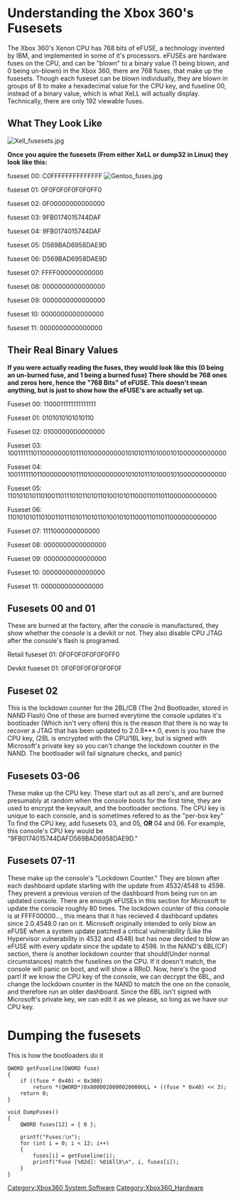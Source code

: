 # Understanding the Xbox 360's Fusesets

The Xbox 360's Xenon CPU has 768 bits of eFUSE, a technology invented by
IBM, and implemented in some of it's processors. eFUSEs are hardware
fuses on the CPU, and can be "blown" to a binary value (1 being blown,
and 0 being un-blown) in the Xbox 360, there are 768 fuses, that make up
the fusesets. Though each fuseset can be blown individually, they are
blown in groups of 8 to make a hexadecimal value for the CPU key, and
fuseline 00, instead of a binary value, which is what XeLL will actually
display. Technically, there are only 192 viewable fuses.

## What They Look Like

![Xell_fusesets.jpg](Xell_fusesets.jpg "Xell_fusesets.jpg")

**Once you aquire the fusesets (From either XeLL or dump32 in Linux)
they look like this:**

fuseset 00: C0FFFFFFFFFFFFFF ![Gentoo_fuses.jpg](Gentoo_fuses.jpg
"Gentoo_fuses.jpg")

fuseset 01: 0F0F0F0F0F0F0FF0

fuseset 02: 0F00000000000000

fuseset 03: 9FB0174015744DAF

fuseset 04: 9FB0174015744DAF

fuseset 05: D569BAD6958DAE9D

fuseset 06: D569BAD6958DAE9D

fuseset 07: FFFF000000000000

fuseset 08: 0000000000000000

fuseset 09: 0000000000000000

fuseset 10: 0000000000000000

fuseset 11: 0000000000000000

## Their Real Binary Values

**If you were actually reading the fuses, they would look like this (0
being an un-burned fuse, and 1 being a burned fuse) There should be 768
ones and zeros here, hence the "768 Bits" of eFUSE. This doesn't mean
anything, but is just to show how the eFUSE's are actually set up.**

Fuseset 00: 1100011111111111111

Fuseset 01: 0101010101010110

Fuseset 02: 0100000000000000

Fuseset 03:
1001111110110000000101110100000000010101011101000101000000000000

Fuseset 04:
1001111110110000000101110100000000010101011101000101000000000000

Fuseset 05:
1101010101101001101110101101011010010101100011011011000000000000

Fuseset 06:
1101010101101001101110101101011010010101100011011011000000000000

Fuseset 07: 1111000000000000

Fuseset 08: 0000000000000000

Fuseset 09: 0000000000000000

Fuseset 10: 0000000000000000

Fuseset 11: 0000000000000000

## Fusesets 00 and 01

These are burned at the factory, after the console is manufactured, they
show whether the console is a devkit or not. They also disable CPU JTAG
after the console's flash is programed.

Retail fuseset 01: 0F0F0F0F0F0F0FF0

Devkit fuseset 01: 0F0F0F0F0F0F0F0F

## Fuseset 02

This is the lockdown counter for the 2BL/CB (The 2nd Bootloader, stored
in NAND Flash) One of these are burned everytime the console updates
it's bootloader (Which isn't very often) this is the reason that there
is no way to recover a JTAG that has been updated to 2.0.8\*\*\*.0, even
is you have the CPU key, (2BL is encrypted with the CPU/1BL key, but is
signed with Microsoft's private key so you can't change the lockdown
counter in the NAND. The bootloader will fail signature checks, and
panic)

## Fusesets 03-06

These make up the CPU key. These start out as all zero's, and are burned
presumably at random when the console boots for the first time, they are
used to encrypt the keyvault, and the bootloader sections. The CPU key
is unique to each console, and is sometimes refered to as the "per-box
key" To find the CPU key, add fusesets 03, and 05, **OR** 04 and 06. For
example, this console's CPU key would be
"9FB0174015744DAFD569BAD6958DAE9D."

## Fusesets 07-11

These make up the console's "Lockdown Counter." They are blown after
each dashboard update starting with the update from 4532/4548 to 4598.
They prevent a previous version of the dashboard from being run on an
updated console. There are enough eFUSEs in this section for Microsoft
to update the console roughly 80 times. The lockdown counter of this
console is at FFFF00000..., this means that it has recieved 4 dashboard
updates since 2.0.4548.0 ran on it. Microsoft originally intended to
only blow an eFUSE when a system update patched a critical vulnerability
(Like the Hypervisor vulnerability in 4532 and 4548) but has now decided
to blow an eFUSE with every update since the update to 4598. In the
NAND's 6BL(CF) section, there is another lockdown counter that
should(Under normal circumstances) match the fuselines on the CPU. If it
doesn't match, the console will panic on boot, and will show a RRoD.
Now, here's the good part\! If we know the CPU key of the console, we
can decrypt the 6BL, and change the lockdown counter in the NAND to
match the one on the console, and therefore run an older dashboard.
Since the 6BL isn't signed with Microsoft's private key, we can edit it
as we please, so long as we have our CPU key.

# Dumping the fusesets

This is how the bootloaders do it

    QWORD getFuseline(DWORD fuse)
    {
        if ((fuse * 0x40) < 0x300)
            return *(QWORD*)0x8000020000020000ULL + ((fuse * 0x40) << 3);
        return 0;
    }

    void DumpFuses()
    {
        QWORD fuses[12] = { 0 };

        printf("Fuses:\n");
        for (int i = 0; i < 12; i++)
        {
            fuses[i] = getFuseline(i);
            printf("Fuse [%02d]: %016llX\n", i, fuses[i]);
        }
    }

[Category:Xbox360 System Software](Category_Xbox360_System_Software.md "wikilink")
[Category:Xbox360_Hardware](Category_Xbox360_Hardware.md "wikilink")